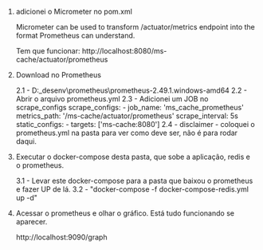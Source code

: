 1) adicionei o Micrometer no pom.xml
	
	Micrometer can be used to transform /actuator/metrics endpoint into the format Prometheus can understand.
	
	Tem que funcionar: http://localhost:8080/ms-cache/actuator/prometheus

2) Download no Prometheus

	2.1 - D:\_desenv\prometheus\prometheus-2.49.1.windows-amd64
	2.2 - Abrir o arquivo prometheus.yml
	2.3 - Adicionei um JOB no scrape_configs
		scrape_configs:
		  - job_name: 'ms_cache_prometheus'
		    metrics_path: '/ms-cache/actuator/prometheus'
		    scrape_interval: 5s
		    static_configs:
		      - targets: ['ms-cache:8080']
	2.4 - disclaimer - coloquei o prometheus.yml na pasta para ver como deve ser, não é para rodar daqui.
	
3) Executar o docker-compose desta pasta, que sobe a aplicação, redis e o prometheus.

	3.1 - Levar este docker-compose para a pasta que baixou o prometheus e fazer UP de lá.
	3.2 - "docker-compose -f docker-compose-redis.yml up -d"
	
4) Acessar o prometheus e olhar o gráfico. Está tudo funcionando se aparecer.

	http://localhost:9090/graph
